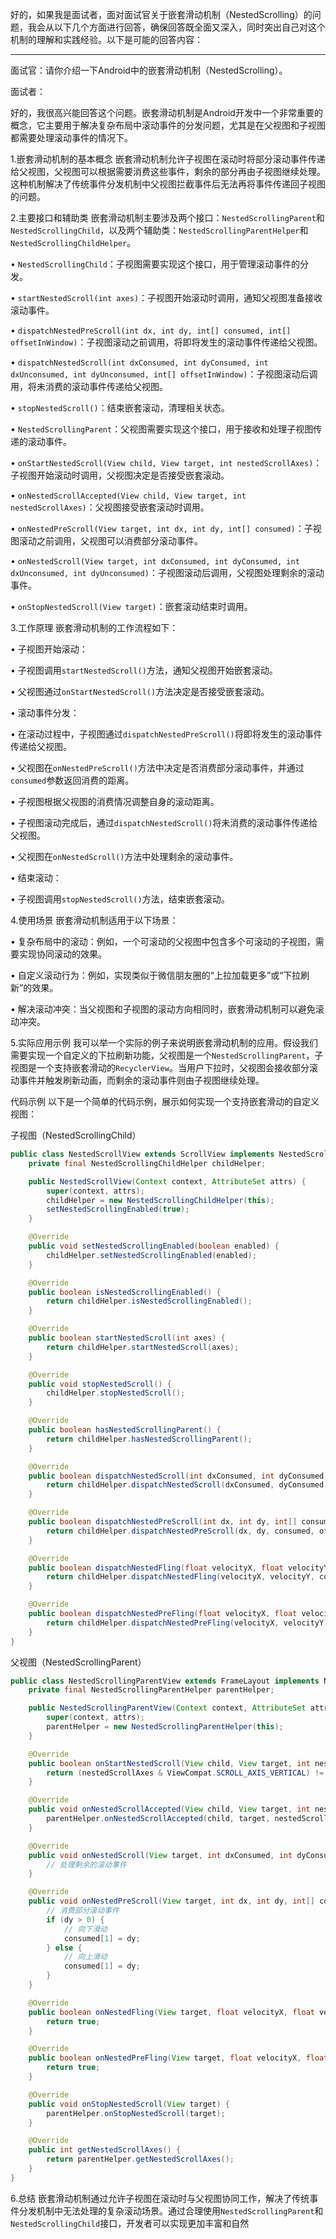 好的，如果我是面试者，面对面试官关于嵌套滑动机制（NestedScrolling）的问题，我会从以下几个方面进行回答，确保回答既全面又深入，同时突出自己对这个机制的理解和实践经验。以下是可能的回答内容：


---



面试官：请你介绍一下Android中的嵌套滑动机制（NestedScrolling）。

面试者：

好的，我很高兴能回答这个问题。嵌套滑动机制是Android开发中一个非常重要的概念，它主要用于解决复杂布局中滚动事件的分发问题，尤其是在父视图和子视图都需要处理滚动事件的情况下。


1.嵌套滑动机制的基本概念
嵌套滑动机制允许子视图在滚动时将部分滚动事件传递给父视图，父视图可以根据需要消费这些事件，剩余的部分再由子视图继续处理。这种机制解决了传统事件分发机制中父视图拦截事件后无法再将事件传递回子视图的问题。


2.主要接口和辅助类
嵌套滑动机制主要涉及两个接口：`NestedScrollingParent`和`NestedScrollingChild`，以及两个辅助类：`NestedScrollingParentHelper`和`NestedScrollingChildHelper`。


• `NestedScrollingChild`：子视图需要实现这个接口，用于管理滚动事件的分发。

• `startNestedScroll(int axes)`：子视图开始滚动时调用，通知父视图准备接收滚动事件。

• `dispatchNestedPreScroll(int dx, int dy, int[] consumed, int[] offsetInWindow)`：子视图滚动之前调用，将即将发生的滚动事件传递给父视图。

• `dispatchNestedScroll(int dxConsumed, int dyConsumed, int dxUnconsumed, int dyUnconsumed, int[] offsetInWindow)`：子视图滚动后调用，将未消费的滚动事件传递给父视图。

• `stopNestedScroll()`：结束嵌套滚动，清理相关状态。


• `NestedScrollingParent`：父视图需要实现这个接口，用于接收和处理子视图传递的滚动事件。

• `onStartNestedScroll(View child, View target, int nestedScrollAxes)`：子视图开始滚动时调用，父视图决定是否接受嵌套滚动。

• `onNestedScrollAccepted(View child, View target, int nestedScrollAxes)`：父视图接受嵌套滚动时调用。

• `onNestedPreScroll(View target, int dx, int dy, int[] consumed)`：子视图滚动之前调用，父视图可以消费部分滚动事件。

• `onNestedScroll(View target, int dxConsumed, int dyConsumed, int dxUnconsumed, int dyUnconsumed)`：子视图滚动后调用，父视图处理剩余的滚动事件。

• `onStopNestedScroll(View target)`：嵌套滚动结束时调用。


3.工作原理
嵌套滑动机制的工作流程如下：

• 子视图开始滚动：

• 子视图调用`startNestedScroll()`方法，通知父视图开始嵌套滚动。

• 父视图通过`onStartNestedScroll()`方法决定是否接受嵌套滚动。

• 滚动事件分发：

• 在滚动过程中，子视图通过`dispatchNestedPreScroll()`将即将发生的滚动事件传递给父视图。

• 父视图在`onNestedPreScroll()`方法中决定是否消费部分滚动事件，并通过`consumed`参数返回消费的距离。

• 子视图根据父视图的消费情况调整自身的滚动距离。

• 子视图滚动完成后，通过`dispatchNestedScroll()`将未消费的滚动事件传递给父视图。

• 父视图在`onNestedScroll()`方法中处理剩余的滚动事件。

• 结束滚动：

• 子视图调用`stopNestedScroll()`方法，结束嵌套滚动。


4.使用场景
嵌套滑动机制适用于以下场景：

• 复杂布局中的滚动：例如，一个可滚动的父视图中包含多个可滚动的子视图，需要实现协同滚动的效果。

• 自定义滚动行为：例如，实现类似于微信朋友圈的“上拉加载更多”或“下拉刷新”的效果。

• 解决滚动冲突：当父视图和子视图的滚动方向相同时，嵌套滑动机制可以避免滚动冲突。


5.实际应用示例
我可以举一个实际的例子来说明嵌套滑动机制的应用。假设我们需要实现一个自定义的下拉刷新功能，父视图是一个`NestedScrollingParent`，子视图是一个支持嵌套滑动的`RecyclerView`。当用户下拉时，父视图会接收部分滚动事件并触发刷新动画，而剩余的滚动事件则由子视图继续处理。


代码示例
以下是一个简单的代码示例，展示如何实现一个支持嵌套滑动的自定义视图：


子视图（NestedScrollingChild）

```java
public class NestedScrollView extends ScrollView implements NestedScrollingChild {
    private final NestedScrollingChildHelper childHelper;

    public NestedScrollView(Context context, AttributeSet attrs) {
        super(context, attrs);
        childHelper = new NestedScrollingChildHelper(this);
        setNestedScrollingEnabled(true);
    }

    @Override
    public void setNestedScrollingEnabled(boolean enabled) {
        childHelper.setNestedScrollingEnabled(enabled);
    }

    @Override
    public boolean isNestedScrollingEnabled() {
        return childHelper.isNestedScrollingEnabled();
    }

    @Override
    public boolean startNestedScroll(int axes) {
        return childHelper.startNestedScroll(axes);
    }

    @Override
    public void stopNestedScroll() {
        childHelper.stopNestedScroll();
    }

    @Override
    public boolean hasNestedScrollingParent() {
        return childHelper.hasNestedScrollingParent();
    }

    @Override
    public boolean dispatchNestedScroll(int dxConsumed, int dyConsumed, int dxUnconsumed, int dyUnconsumed, int[] offsetInWindow) {
        return childHelper.dispatchNestedScroll(dxConsumed, dyConsumed, dxUnconsumed, dyUnconsumed, offsetInWindow);
    }

    @Override
    public boolean dispatchNestedPreScroll(int dx, int dy, int[] consumed, int[] offsetInWindow) {
        return childHelper.dispatchNestedPreScroll(dx, dy, consumed, offsetInWindow);
    }

    @Override
    public boolean dispatchNestedFling(float velocityX, float velocityY, boolean consumed) {
        return childHelper.dispatchNestedFling(velocityX, velocityY, consumed);
    }

    @Override
    public boolean dispatchNestedPreFling(float velocityX, float velocityY) {
        return childHelper.dispatchNestedPreFling(velocityX, velocityY);
    }
}
```



父视图（NestedScrollingParent）

```java
public class NestedScrollingParentView extends FrameLayout implements NestedScrollingParent {
    private final NestedScrollingParentHelper parentHelper;

    public NestedScrollingParentView(Context context, AttributeSet attrs) {
        super(context, attrs);
        parentHelper = new NestedScrollingParentHelper(this);
    }

    @Override
    public boolean onStartNestedScroll(View child, View target, int nestedScrollAxes) {
        return (nestedScrollAxes & ViewCompat.SCROLL_AXIS_VERTICAL) != 0;
    }

    @Override
    public void onNestedScrollAccepted(View child, View target, int nestedScrollAxes) {
        parentHelper.onNestedScrollAccepted(child, target, nestedScrollAxes);
    }

    @Override
    public void onNestedScroll(View target, int dxConsumed, int dyConsumed, int dxUnconsumed, int dyUnconsumed) {
        // 处理剩余的滚动事件
    }

    @Override
    public void onNestedPreScroll(View target, int dx, int dy, int[] consumed) {
        // 消费部分滚动事件
        if (dy > 0) {
            // 向下滑动
            consumed[1] = dy;
        } else {
            // 向上滑动
            consumed[1] = dy;
        }
    }

    @Override
    public boolean onNestedFling(View target, float velocityX, float velocityY, boolean consumed) {
        return true;
    }

    @Override
    public boolean onNestedPreFling(View target, float velocityX, float velocityY) {
        return true;
    }

    @Override
    public void onStopNestedScroll(View target) {
        parentHelper.onStopNestedScroll(target);
    }

    @Override
    public int getNestedScrollAxes() {
        return parentHelper.getNestedScrollAxes();
    }
}
```



6.总结
嵌套滑动机制通过允许子视图在滚动时与父视图协同工作，解决了传统事件分发机制中无法处理的复杂滚动场景。通过合理使用`NestedScrollingParent`和`NestedScrollingChild`接口，开发者可以实现更加丰富和自然